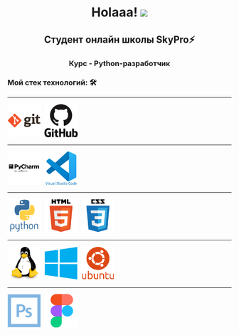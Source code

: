 <h1 align="center">Holaaa! <img src="https://media.giphy.com/media/hvRJCLFzcasrR4ia7z/giphy.gif" width="40"></h1>

<!--
**Bonyfacci/Bonyfacci** is a ✨ _special_ ✨ repository because its `README.md` (this file) appears on your GitHub profile.

Here are some ideas to get you started:

- 🔭 I’m currently working on ...
- 🌱 I’m currently learning ...
- 👯 I’m looking to collaborate on ...
- 🤔 I’m looking for help with ...
- 💬 Ask me about ...
- 📫 How to reach me: ...
- 😄 Pronouns: ...
- ⚡ Fun fact: ...
- 👋
--> 


<h2 align="center">Студент онлайн школы SkyPro⚡</h2>
<h3 align="center">Курс - Python-разработчик</h3>



### Мой стек технологий: __🛠️__
***
<img src="https://github.com/devicons/devicon/blob/master/icons/git/git-original-wordmark.svg" title="AWS" alt="AWS" width="75" height="75"/>&nbsp;
<img src="https://github.com/devicons/devicon/blob/master/icons/github/github-original-wordmark.svg" title="AWS" alt="AWS" width="75" height="75"/>&nbsp;
***
<img src="https://github.com/devicons/devicon/blob/master/icons/pycharm/pycharm-original-wordmark.svg" title="AWS" alt="AWS" width="75" height="75"/>&nbsp;
<img src="https://github.com/devicons/devicon/blob/master/icons/vscode/vscode-original-wordmark.svg" title="AWS" alt="AWS" width="75" height="75"/>&nbsp;
***
<img src="https://github.com/devicons/devicon/blob/master/icons/python/python-original-wordmark.svg" title="AWS" alt="AWS" width="75" height="75"/>&nbsp;
<img src="https://github.com/devicons/devicon/blob/master/icons/html5/html5-original-wordmark.svg" title="AWS" alt="AWS" width="75" height="75"/>&nbsp;
<img src="https://github.com/devicons/devicon/blob/master/icons/css3/css3-original-wordmark.svg" title="AWS" alt="AWS" width="75" height="75"/>&nbsp;
***
<img src="https://github.com/devicons/devicon/blob/master/icons/linux/linux-original.svg" title="AWS" alt="AWS" width="75" height="75"/>&nbsp;
<img src="https://github.com/devicons/devicon/blob/master/icons/windows8/windows8-original.svg" title="AWS" alt="AWS" width="75" height="75"/>&nbsp;
<img src="https://github.com/devicons/devicon/blob/master/icons/ubuntu/ubuntu-plain-wordmark.svg" title="AWS" alt="AWS" width="75" height="75"/>&nbsp;
***
<img src="https://github.com/devicons/devicon/blob/master/icons/photoshop/photoshop-line.svg" title="AWS" alt="AWS" width="75" height="75"/>&nbsp;
<img src="https://github.com/devicons/devicon/blob/master/icons/figma/figma-original.svg" title="AWS" alt="AWS" width="75" height="75"/>&nbsp;
